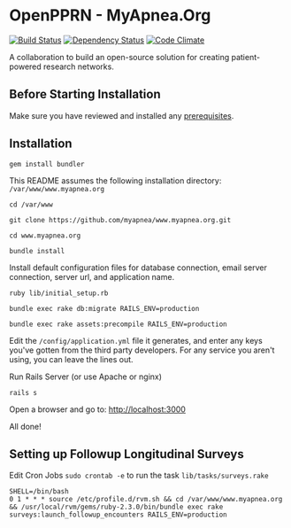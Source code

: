 # OpenPPRN - MyApnea.Org

[![Build Status](https://travis-ci.org/myapnea/www.myapnea.org.svg?branch=master)](https://travis-ci.org/myapnea/www.myapnea.org)
[![Dependency Status](https://gemnasium.com/myapnea/www.myapnea.org.svg)](https://gemnasium.com/myapnea/www.myapnea.org)
[![Code Climate](https://codeclimate.com/github/myapnea/www.myapnea.org/badges/gpa.svg)](https://codeclimate.com/github/myapnea/www.myapnea.org)

A collaboration to build an open-source solution for creating patient-powered research networks.

## Before Starting Installation

Make sure you have reviewed and installed any [prerequisites](https://github.com/myapnea/www.myapnea.org/blob/master/PREREQUISITES.md).

## Installation

```
gem install bundler
```

This README assumes the following installation directory: `/var/www/www.myapnea.org`

```
cd /var/www

git clone https://github.com/myapnea/www.myapnea.org.git

cd www.myapnea.org

bundle install
```

Install default configuration files for database connection, email server connection, server url, and application name.

```
ruby lib/initial_setup.rb

bundle exec rake db:migrate RAILS_ENV=production

bundle exec rake assets:precompile RAILS_ENV=production
```

Edit the `/config/application.yml` file it generates, and enter any keys you've gotten from the third party developers. For any service you aren't using, you can leave the lines out.

Run Rails Server (or use Apache or nginx)

```
rails s
```

Open a browser and go to: [http://localhost:3000](http://localhost:3000)

All done!

## Setting up Followup Longitudinal Surveys

Edit Cron Jobs `sudo crontab -e` to run the task `lib/tasks/surveys.rake`

```
SHELL=/bin/bash
0 1 * * * source /etc/profile.d/rvm.sh && cd /var/www/www.myapnea.org && /usr/local/rvm/gems/ruby-2.3.0/bin/bundle exec rake surveys:launch_followup_encounters RAILS_ENV=production
```
